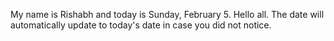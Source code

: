 My name is Rishabh and today is Sunday, February 5. Hello all. The date will automatically update to today's date in case you did not notice.
